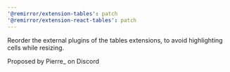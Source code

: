```yaml
---
'@remirror/extension-tables': patch
'@remirror/extension-react-tables': patch
---
```


Reorder the external plugins of the tables extensions, to avoid highlighting cells while resizing.

Proposed by Pierre\_ on Discord
